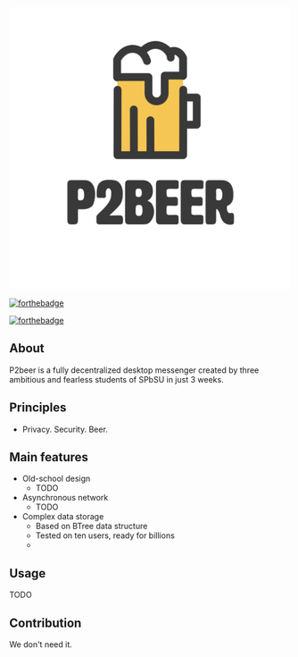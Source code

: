 ![Logo](images/real_logo.png)

[![forthebadge](https://forthebadge.com/images/badges/powered-by-energy-drinks.svg)](https://forthebadge.com)

[![forthebadge](https://forthebadge.com/images/badges/built-with-love.svg)](https://forthebadge.com)

## About
P2beer is a fully decentralized desktop messenger
created by three ambitious and fearless students of SPbSU in just 3 weeks.

## Principles
* Privacy. Security. Beer.

## Main features
* Old-school design
    * TODO
* Asynchronous network
    * TODO
* Complex data storage
    * Based on BTree data structure
    * Tested on ten users, ready for billions
    * 
    
## Usage
TODO

## Contribution
We don't need it.